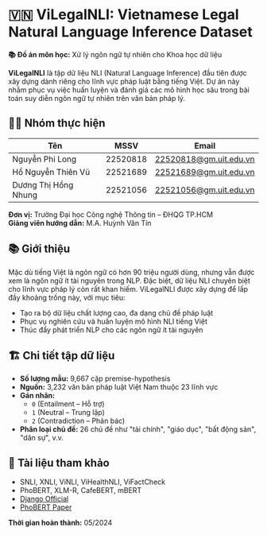 # 🇻🇳 ViLegalNLI: Vietnamese Legal Natural Language Inference Dataset

**📚 Đồ án môn học:**  Xử lý ngôn ngữ tự nhiên cho Khoa học dữ liệu

**ViLegalNLI** là tập dữ liệu NLI (Natural Language Inference) đầu tiên được xây dựng dành riêng cho lĩnh vực pháp luật bằng tiếng Việt. Dự án này nhằm phục vụ việc huấn luyện và đánh giá các mô hình học sâu trong bài toán suy diễn ngôn ngữ tự nhiên trên văn bản pháp lý.

## 👨‍🔬 Nhóm thực hiện

| Tên                   | MSSV      | Email                    |
|------------------------|-----------|---------------------------|
| Nguyễn Phi Long        | 22520818  | 22520818@gm.uit.edu.vn    |
| Hồ Nguyễn Thiên Vũ     | 22521689  | 22521689@gm.uit.edu.vn    |
| Dương Thị Hồng Nhung   | 22521056  | 22521056@gm.uit.edu.vn    |

**Đơn vị:** Trường Đại học Công nghệ Thông tin – ĐHQG TP.HCM  
**Giảng viên hướng dẫn:** M.A. Huỳnh Văn Tín

## 📚 Giới thiệu

Mặc dù tiếng Việt là ngôn ngữ có hơn 90 triệu người dùng, nhưng vẫn được xem là ngôn ngữ ít tài nguyên trong NLP. Đặc biệt, dữ liệu NLI chuyên biệt cho lĩnh vực pháp lý còn rất khan hiếm. ViLegalNLI được xây dựng để lấp đầy khoảng trống này, với mục tiêu:

- Tạo ra bộ dữ liệu chất lượng cao, đa dạng chủ đề pháp luật
- Phục vụ nghiên cứu và huấn luyện mô hình NLI tiếng Việt
- Thúc đẩy phát triển NLP cho các ngôn ngữ ít tài nguyên

## 🏗️ Chi tiết tập dữ liệu

- **Số lượng mẫu:** 9,667 cặp premise-hypothesis
- **Nguồn:** 3,232 văn bản pháp luật Việt Nam thuộc 23 lĩnh vực
- **Gán nhãn:** 
  - `0` (Entailment – Hỗ trợ)
  - `1` (Neutral – Trung lập)
  - `2` (Contradiction – Phản bác)
- **Phân loại chủ đề:** 26 chủ đề như "tài chính", "giáo dục", "bất động sản", "dân sự", v.v.

## 📄 Tài liệu tham khảo

- SNLI, XNLI, ViNLI, ViHealthNLI, ViFactCheck
- PhoBERT, XLM-R, CafeBERT, mBERT
- [Django Official](https://www.djangoproject.com/)
- [PhoBERT Paper](https://arxiv.org/abs/2003.00744)

**Thời gian hoàn thành:** 05/2024
